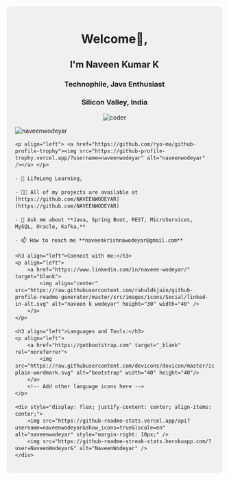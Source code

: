 <div style="background-color: #f0f0f0; padding: 20px; border-radius: 10px;">
    <h1 align="center">Welcome👋,</h1>
    <h2 align="center"> I'm Naveen Kumar K</h2>
    <h3 align="center"> Technophile, Java Enthusiast</h3>
    <h3 align="center"> Silicon Valley, India</h3>
    <div align="center">
        <img alt="coder" width="400" src="https://files.codingninjas.in/article_images/java-developers-application-settings-1-1660983825.jpg">
    </div>
    <p align="left"> <img src="https://komarev.com/ghpvc/?username=naveenwodeyar&label=Profile%20views&color=0e75b6&style=flat" alt="naveenwodeyar" /> </p>
    
    <p align="left"> <a href="https://github.com/ryo-ma/github-profile-trophy"><img src="https://github-profile-trophy.vercel.app/?username=naveenwodeyar" alt="naveenwodeyar" /></a> </p>

    - 🌱 LifeLong Learning,
    
    - 👨‍💻 All of my projects are available at [https://github.com/NAVEENWODEYAR](https://github.com/NAVEENWODEYAR)
    
    - 💬 Ask me about **Java, Spring Boot, REST, MicroServices, MySQL, Oracle, Kafka,**
    
    - 📫 How to reach me **naveenkrishnawodeyar@gmail.com**
    
    <h3 align="left">Connect with me:</h3>
    <p align="left">
        <a href="https://www.linkedin.com/in/naveen-wodeyar/" target="blank">
            <img align="center" src="https://raw.githubusercontent.com/rahuldkjain/github-profile-readme-generator/master/src/images/icons/Social/linked-in-alt.svg" alt="naveen k wodeyar" height="30" width="40" />
        </a>
    </p>

    <h3 align="left">Languages and Tools:</h3>
    <p align="left"> 
        <a href="https://getbootstrap.com" target="_blank" rel="noreferrer"> 
            <img src="https://raw.githubusercontent.com/devicons/devicon/master/icons/bootstrap/bootstrap-plain-wordmark.svg" alt="bootstrap" width="40" height="40"/> 
        </a> 
        <!-- Add other language icons here -->
    </p>

    <div style="display: flex; justify-content: center; align-items: center;">
        <img src="https://github-readme-stats.vercel.app/api?username=naveenwodeyar&show_icons=true&locale=en" alt="naveenwodeyar" style="margin-right: 10px;" />
        <img src="https://github-readme-streak-stats.herokuapp.com/?user=NaveenWodeyar&" alt="NaveenWodeyar" />
    </div>
</div>
